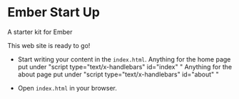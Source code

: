Ember Start Up
===========

A starter kit for Ember

This web site is ready to go!

- Start writing your content in the `index.html`.
    Anything for the home page put under "script type="text/x-handlebars" id="index" "
    Anything for the about page put under "script type="text/x-handlebars" id="about" " 

- Open `index.html` in your browser.
